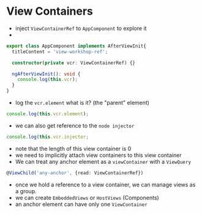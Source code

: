 # View Containers

- inject `ViewContainerRef` to `AppComponent` to explore it
- 
```typescript
export class AppComponent implements AfterViewInit{
  titleContent = 'view-workshop-ref';

  constructor(private vcr: ViewContainerRef) {}

  ngAfterViewInit(): void {
    console.log(this.vcr);
  }
}
```

- log the `vcr.element` what is it? (the "parent" element)

```typescript
console.log(this.vcr.element);
```

- we can also get reference to the `node injector`

```typescript
console.log(this.vcr.injector;
```
- note that the length of this view container is 0
- we need to implicitly attach view containers to this view container
- We can treat any anchor element as a `viewContainer` with a `ViewQuery`

```typescript
@ViewChild('any-anchor', {read: ViewContainerRef})
```
- once we hold a reference to a view container, we can manage views as a group.
- we can create `EmbeddedViews` or `HostViews` (Components)
- an anchor element can have only one `ViewContainer` 
